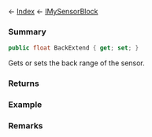 ← [Index](Api-Index) ← [IMySensorBlock](Sandbox.ModAPI.Ingame.IMySensorBlock)

### Summary

```csharp
public float BackExtend { get; set; }
```

Gets or sets the back range of the sensor.

### Returns

### Example

### Remarks


